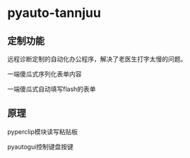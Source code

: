 # pyauto-tannjuu

## 定制功能

远程诊断定制的自动化办公程序，解决了老医生打字太慢的问题。

一端傻瓜式序列化表单内容

一端傻瓜式自动填写flash的表单

## 原理

pyperclip模块读写粘贴板

pyautogui控制键盘按键